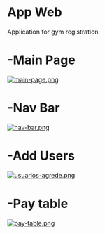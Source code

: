 # App Web

Application for gym registration

-Main Page
============= 
[![main-page.png](https://i.postimg.cc/Px9JzdZ1/main-page.png)](https://postimg.cc/njKnnb3L)

-Nav Bar
============= 
[![nav-bar.png](https://i.postimg.cc/kXxGK35t/nav-bar.png)](https://postimg.cc/SJxmbPCy)

-Add Users
============= 
[![usuarios-agrede.png](https://i.postimg.cc/28f8zcxj/usuarios-agrede.png)](https://postimg.cc/CdmV74t9)

-Pay table
============= 
[![pay-table.png](https://i.postimg.cc/2SMtDJ42/pay-table.png)](https://postimg.cc/Mn05093Q)
